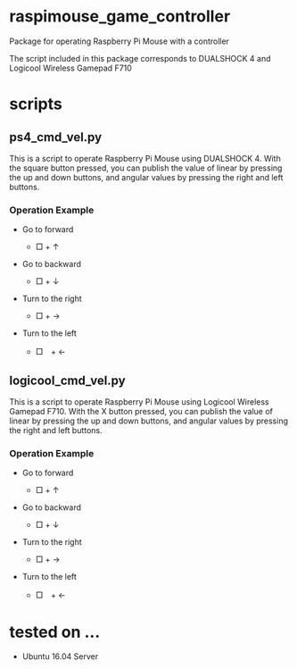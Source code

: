 # raspimouse_game_controller
Package for operating Raspberry Pi Mouse with a controller

The script included in this package corresponds to DUALSHOCK 4 and Logicool Wireless Gamepad F710

# scripts

## ps4_cmd_vel.py

This is a script to operate Raspberry Pi Mouse using DUALSHOCK 4. With the square button pressed, you can publish the value of linear by pressing the up and down buttons, and angular values by pressing the right and left buttons.

### Operation Example

* Go to forward

  * □  + ↑

* Go to backward

  * □  + ↓

* Turn to the right

  * □  + →

* Turn to the left

  * □　+ ←

## logicool_cmd_vel.py

This is a script to operate Raspberry Pi Mouse using Logicool Wireless Gamepad F710. With the X button pressed, you can publish the value of linear by pressing the up and down buttons, and angular values by pressing the right and left buttons.

### Operation Example

* Go to forward

  * □  + ↑

* Go to backward

  * □  + ↓

* Turn to the right

  * □  + →

* Turn to the left

  * □　+ ←

# tested on ...

* Ubuntu 16.04 Server
